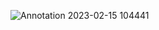 ![Annotation 2023-02-15 104441](https://user-images.githubusercontent.com/116253518/218938859-f6eeee1d-6808-4bea-ab3f-5b086f98fca2.jpg)
